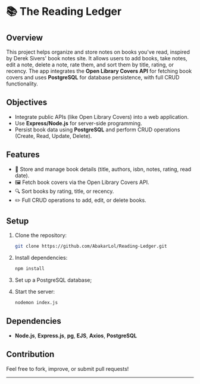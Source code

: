 # 📚 The Reading Ledger

## Overview

This project helps organize and store notes on books you've read, inspired by Derek Sivers' book notes site. It allows users to add books, take notes, edit a note, delete a note, rate them, and sort them by title, rating, or recency. The app integrates the **Open Library Covers API** for fetching book covers and uses **PostgreSQL** for database persistence, with full CRUD functionality.

## Objectives

- Integrate public APIs (like Open Library Covers) into a web application.
- Use **Express/Node.js** for server-side programming.
- Persist book data using **PostgreSQL** and perform CRUD operations (Create, Read, Update, Delete).

## Features

- 📖 Store and manage book details (title, authors, isbn, notes, rating, read date).
- 🖼 Fetch book covers via the Open Library Covers API.
- 🔍 Sort books by rating, title, or recency.
- ✏️ Full CRUD operations to add, edit, or delete books.

## Setup

1. Clone the repository:
   ```bash
   git clone https://github.com/AbakarLol/Reading-Ledger.git
   ```
2. Install dependencies:
   ```bash
   npm install
   ```
3. Set up a PostgreSQL database;
   
4. Start the server:
   ```bash
   nodemon index.js
   ```

## Dependencies

- **Node.js**, **Express.js**, **pg**, **EJS**, **Axios**, **PostgreSQL**

## Contribution

Feel free to fork, improve, or submit pull requests!

---


